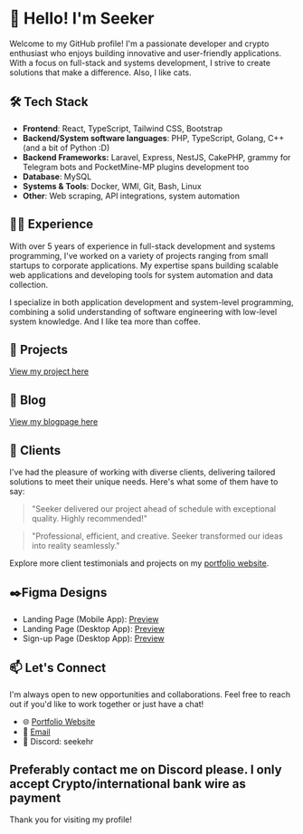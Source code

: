 # 👋 Hello! I'm Seeker

Welcome to my GitHub profile! I'm a passionate developer and crypto enthusiast who enjoys building innovative and user-friendly applications. With a focus on full-stack and systems development, I strive to create solutions that make a difference. Also, I like cats.

## 🛠️ Tech Stack

- **Frontend**: React, TypeScript, Tailwind CSS, Bootstrap
- **Backend/System software languages**: PHP, TypeScript, Golang, C++ (and a bit of Python :D)
- **Backend Frameworks:** Laravel, Express, NestJS, CakePHP, grammy for Telegram bots and PocketMine-MP plugins development too
- **Database**: MySQL
- **Systems & Tools**: Docker, WMI, Git, Bash, Linux
- **Other**: Web scraping, API integrations, system automation

## 🧑‍💼 Experience

With over 5 years of experience in full-stack development and systems programming, I've worked on a variety of projects ranging from small startups to corporate applications. My expertise spans building scalable web applications and developing tools for system automation and data collection.

I specialize in both application development and system-level programming, combining a solid understanding of software engineering with low-level system knowledge. And I like tea more than coffee. 

## 🚀 Projects
[View my project here](https://seekehr.github.io/projects.html)

## 📝 Blog
[View my blogpage here](https://seekehr.github.io/blog/)

## 🤝 Clients

I've had the pleasure of working with diverse clients, delivering tailored solutions to meet their unique needs. Here's what some of them have to say:

> "Seeker delivered our project ahead of schedule with exceptional quality. Highly recommended!"

> "Professional, efficient, and creative. Seeker transformed our ideas into reality seamlessly."

Explore more client testimonials and projects on my [portfolio website](https://seekehr.github.io/clients.html).

## ✒️Figma Designs
- Landing Page (Mobile App): [Preview](https://www.figma.com/proto/Mih7sESc03b9LBBWv188CK/Twine2?node-id=0-1&p=f&t=l9POzcwIExQl1u9l-0&scaling=scale-down&content-scaling=fixed&page-id=0%3A1)
- Landing Page (Desktop App): [Preview](https://www.figma.com/proto/fUHcuIs93ewhPB7tq9Y2GG/httpwire?node-id=49-4&p=f&t=T3nOdip0JqeEMQgR-0&scaling=contain&content-scaling=fixed&page-id=49%3A2)
- Sign-up Page (Desktop App): [Preview](https://www.figma.com/proto/fUHcuIs93ewhPB7tq9Y2GG/httpwire?node-id=0-1&p=f&t=T3nOdip0JqeEMQgR-0&scaling=contain&content-scaling=fixed&page-id=0%3A1)
  
## 📫 Let's Connect

I'm always open to new opportunities and collaborations. Feel free to reach out if you'd like to work together or just have a chat!

- 🌐 [Portfolio Website](https://seekehr.github.io)
- 📧 [Email](mailto:grouchyseeker@gmail.com)
- 💼 Discord: seekehr

**Preferably contact me on Discord please. I only accept Crypto/international bank wire as payment**
---

Thank you for visiting my profile!
